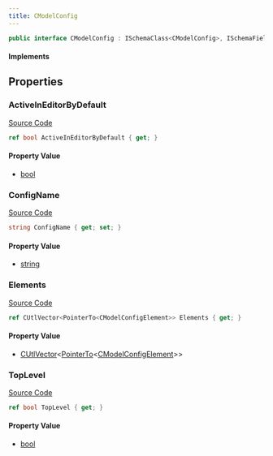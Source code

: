 ```yaml
---
title: CModelConfig
---
```


```csharp
public interface CModelConfig : ISchemaClass<CModelConfig>, ISchemaField, ISchemaClass, INativeHandle
```

#### Implements

## Properties

### ActiveInEditorByDefault

[Source Code](https://github.com/swiftly-solution/swiftlys2/blob/beta/managed/src/SwiftlyS2.Generated/Schemas/Interfaces/CModelConfig.cs#L22)

```csharp
ref bool ActiveInEditorByDefault { get; }
```

#### Property Value

- [bool](https://learn.microsoft.com/dotnet/api/system.boolean)

### ConfigName

[Source Code](https://github.com/swiftly-solution/swiftlys2/blob/beta/managed/src/SwiftlyS2.Generated/Schemas/Interfaces/CModelConfig.cs#L16)

```csharp
string ConfigName { get; set; }
```

#### Property Value

- [string](https://learn.microsoft.com/dotnet/api/system.string)

### Elements

[Source Code](https://github.com/swiftly-solution/swiftlys2/blob/beta/managed/src/SwiftlyS2.Generated/Schemas/Interfaces/CModelConfig.cs#L18)

```csharp
ref CUtlVector<PointerTo<CModelConfigElement>> Elements { get; }
```

#### Property Value

- [CUtlVector](/docs/api/-1)<[PointerTo](/docs/api/shared/natives/pointerto-1)<[CModelConfigElement](/docs/api/shared/schemadefinitions/cmodelconfigelement)>>

### TopLevel

[Source Code](https://github.com/swiftly-solution/swiftlys2/blob/beta/managed/src/SwiftlyS2.Generated/Schemas/Interfaces/CModelConfig.cs#L20)

```csharp
ref bool TopLevel { get; }
```

#### Property Value

- [bool](https://learn.microsoft.com/dotnet/api/system.boolean)

